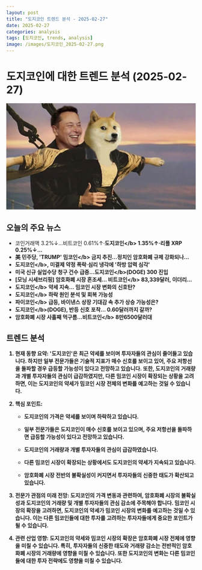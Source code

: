 ```yaml
---
layout: post
title: "도지코인 트렌드 분석 - 2025-02-27"
date: 2025-02-27
categories: analysis
tags: [도지코인, trends, analysis]
image: /images/도지코인_2025-02-27.png
---
```


# 도지코인에 대한 트렌드 분석 (2025-02-27)

![도지코인 관련 이미지](/images/도지코인_2025-02-27.png)

## 오늘의 주요 뉴스

- 코인거래액 3.2%↓…비트코인 0.61%↑·<b>도지코인<\/b> 1.35%↑·리플 XRP 0.25%↓...
- 美 민주당, 'TRUMP' 밈<b>코인<\/b> 금지 추진…정치인 암호화폐 규제 강화되나...
- <b>도지코인<\/b>, 미결제 약정 폭락·심리 냉각에 '하방 압력 심각'
- 미국 신규 실업수당 청구 건수 급증…<b>도지코인<\/b>(DOGE) 300 진입
- [모닝 시세브리핑] 암호화폐 시장 혼조세… 비트<b>코인<\/b> 83,339달러, 이더리...
- <b>도지코인<\/b> 약세 지속… 밈코인 시장 변화의 신호탄?
- <b>도지코인<\/b> 하락 원인 분석 및 회복 가능성
- 파이<b>코인<\/b> 급등, 바이낸스 상장 기대감 속 추가 상승 가능성은?
- <b>도지코인<\/b>(DOGE), 반등 신호 포착… 0.60달러까지 갈까?
- 암호화폐 시장 사흘째 먹구름…비트<b>코인<\/b> 8만6500달러대

## 트렌드 분석

1. 현재 동향 요약: '도지코인'은 최근 약세를 보이며 투자자들의 관심이 줄어들고 있습니다. 하지만 일부 전문가들은 기술적 지표가 매수 신호를 보이고 있어, 주요 저항선을 돌파할 경우 급등할 가능성이 있다고 전망하고 있습니다. 또한, 도지코인의 거래량과 개별 투자자들의 관심이 급감하였지만, 다른 밈코인 시장이 확장되는 상황을 고려하면, 이는 도지코인의 약세가 밈코인 시장 전체의 변화를 예고하는 것일 수 있습니다.



2. 핵심 포인트: 

   - 도지코인의 가격은 약세를 보이며 하락하고 있습니다.

   - 일부 전문가들은 도지코인이 매수 신호를 보이고 있으며, 주요 저항선을 돌파하면 급등할 가능성이 있다고 전망하고 있습니다.

   - 도지코인의 거래량과 개별 투자자들의 관심이 급감하였습니다.

   - 다른 밈코인 시장이 확장되는 상황에서도 도지코인의 약세가 지속되고 있습니다.

   - 암호화폐 시장 전반의 불확실성이 커지면서 투자자들의 신중한 태도가 확산되고 있습니다.



3. 전문가 관점의 미래 전망: 도지코인의 가격 변동과 관련하여, 암호화폐 시장의 불확실성과 도지코인의 거래량 및 개별 투자자들의 관심 감소에 주목해야 합니다. 밈코인 시장의 확장을 고려하면, 도지코인의 약세가 밈코인 시장의 변화를 예고하는 것일 수 있습니다. 이는 다른 밈코인들에 대한 투자를 고려하는 투자자들에게 중요한 포인트가 될 수 있습니다.



4. 관련 산업 영향: 도지코인의 약세와 밈코인 시장의 확장은 암호화폐 시장 전체에 영향을 미칠 수 있습니다. 특히, 투자자들의 신중한 태도와 거래량 감소는 전반적인 암호화폐 시장의 거래량에 영향을 미칠 수 있습니다. 또한 도지코인의 변화는 다른 밈코인들에 대한 투자 전략에도 영향을 미칠 수 있습니다.